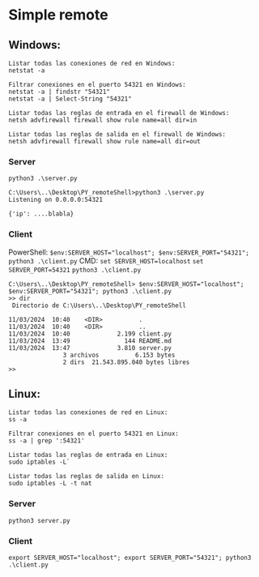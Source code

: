 # Simple remote 

## Windows:
```
Listar todas las conexiones de red en Windows:
netstat -a

Filtrar conexiones en el puerto 54321 en Windows:
netstat -a | findstr "54321"
netstat -a | Select-String "54321"

Listar todas las reglas de entrada en el firewall de Windows:
netsh advfirewall firewall show rule name=all dir=in

Listar todas las reglas de salida en el firewall de Windows:
netsh advfirewall firewall show rule name=all dir=out
```

### Server
`python3 .\server.py`
```
C:\Users\..\Desktop\PY_remoteShell>python3 .\server.py
Listening on 0.0.0.0:54321

{'ip': ....blabla}
```
### Client
PowerShell:
`$env:SERVER_HOST="localhost"; $env:SERVER_PORT="54321"; python3 .\client.py`
CMD:
`set SERVER_HOST=localhost`
`set SERVER_PORT=54321`
`python3 .\client.py`
```
C:\Users\..\Desktop\PY_remoteShell> $env:SERVER_HOST="localhost"; $env:SERVER_PORT="54321"; python3 .\client.py
>> dir
 Directorio de C:\Users\..\Desktop\PY_remoteShell

11/03/2024  10:40    <DIR>          .
11/03/2024  10:40    <DIR>          ..
11/03/2024  10:40             2.199 client.py
11/03/2024  13:49               144 README.md
11/03/2024  13:47             3.810 server.py
               3 archivos          6.153 bytes
               2 dirs  21.543.895.040 bytes libres
>>
```

## Linux:
```
Listar todas las conexiones de red en Linux:
ss -a

Filtrar conexiones en el puerto 54321 en Linux:
ss -a | grep ':54321'

Listar todas las reglas de entrada en Linux:
sudo iptables -L`

Listar todas las reglas de salida en Linux:
sudo iptables -L -t nat
```

### Server
`python3 server.py`

### Client
`export SERVER_HOST="localhost"; export SERVER_PORT="54321"; python3 .\client.py`
